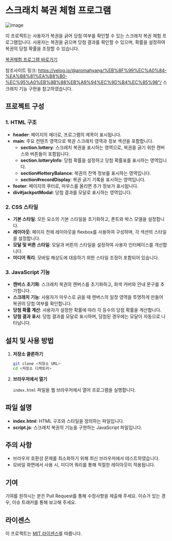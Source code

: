 # 스크래치 복권 체험 프로그램
![image](https://github.com/user-attachments/assets/c52c025a-4d2d-4069-8a68-1a98f9ad30c0)

이 프로젝트는 사용자가 복권을 긁어 당첨 여부를 확인할 수 있는 스크래치 복권 체험 프로그램입니다. 사용자는 복권을 긁으며 당첨 결과를 확인할 수 있으며, 확률을 설정하여 복권의 당첨 확률을 조정할 수 있습니다.

<a href="https://saramjh.github.io/scratchLottery/">복권체험 프로그램 바로가기</a>

참조사이트 링크: <https://velog.io/@aromahyang/%EB%8F%99%EC%A0%84-%EA%B8%81%EA%B8%B0-%EC%95%A0%EB%8B%88%EB%A9%94%EC%9D%B4%EC%85%98"/>
스크래치 기능 구현을 참고하였습니다.

## 프로젝트 구성

### 1. HTML 구조

- **header**: 페이지의 헤더로, 프로그램의 제목이 표시됩니다.
- **main**: 주요 컨텐츠 영역으로 복권 스크래치 영역과 정보 섹션을 포함합니다.
  - **section.lottery**: 스크래치 복권을 표시하는 영역으로, 복권을 긁기 위한 캔버스와 버튼들이 포함됩니다.
  - **section.lotteryInfo**: 당첨 확률을 설정하고 당첨 확률표를 표시하는 영역입니다.
  - **section#lotteryBalance**: 복권의 잔액 정보를 표시하는 영역입니다.
  - **section#recordDisplay**: 복권 긁기 기록을 표시하는 영역입니다.
- **footer**: 페이지의 푸터로, 마우스를 올리면 추가 정보가 표시됩니다.
- **div#jackpotModal**: 당첨 결과를 모달로 표시하는 영역입니다.

### 2. CSS 스타일

- **기본 스타일**: 모든 요소의 기본 스타일을 초기화하고, 폰트와 박스 모델을 설정합니다.
- **레이아웃**: 페이지 전체 레이아웃을 flexbox를 사용하여 구성하며, 각 섹션의 스타일을 설정합니다.
- **모달 및 버튼 스타일**: 모달과 버튼의 스타일을 설정하여 사용자 인터페이스를 개선합니다.
- **미디어 쿼리**: 모바일 해상도에 대응하기 위한 스타일 조정이 포함되어 있습니다.

### 3. JavaScript 기능

- **캔버스 초기화**: 스크래치 복권의 캔버스를 초기화하고, 회색 커버와 안내 문구를 추가합니다.
- **스크래치 기능**: 사용자가 마우스로 긁을 때 캔버스의 일정 영역을 투명하게 만들어 복권의 당첨 여부를 확인합니다.
- **당첨 확률 계산**: 사용자가 설정한 확률에 따라 각 등수의 당첨 확률을 계산합니다.
- **당첨 결과 표시**: 당첨 결과를 모달로 표시하며, 당첨된 경우에는 모달이 자동으로 나타납니다.

## 설치 및 사용 방법

1. **저장소 클론하기**

   ```bash
   git clone <저장소 URL>
   cd <저장소 디렉토리>
   ```

2. **브라우저에서 열기**

   `index.html` 파일을 웹 브라우저에서 열어 프로그램을 실행합니다.

## 파일 설명

- **index.html**: HTML 구조와 스타일을 정의하는 파일입니다.
- **script.js**: 스크래치 복권의 기능을 구현하는 JavaScript 파일입니다.

## 주의 사항

- 브라우저 호환성 문제를 최소화하기 위해 최신 브라우저에서 테스트하였습니다.
- 모바일 화면에서 사용 시, 미디어 쿼리를 통해 적절한 레이아웃이 적용됩니다.

## 기여

기여를 원하시는 분은 Pull Request를 통해 수정사항을 제출해 주세요. 이슈가 있는 경우, 이슈 트래커를 통해 보고해 주세요.

## 라이센스

이 프로젝트는 [MIT 라이센스](LICENSE)를 따릅니다.
